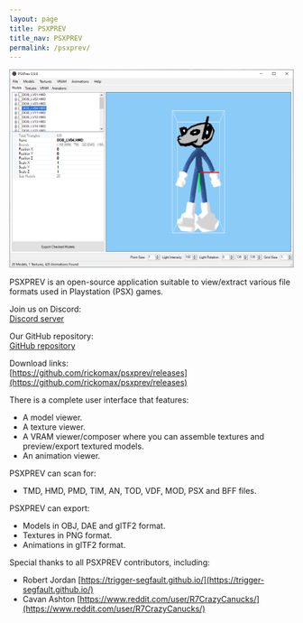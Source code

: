 ```yaml
---
layout: page
title: PSXPREV
title_nav: PSXPREV
permalink: /psxprev/
---
```

![PSXPREV](/assets/img/psxprev-preview.png)

PSXPREV is an open-source application suitable to view/extract various file formats used in Playstation (PSX) games.

Join us on Discord:<br>
[Discord server](https://discord.gg/kVNc44Pf)

Our GitHub repository:<br>
[GitHub repository](https://github.com/rickomax/psxprev)

Download links:<br>
[https://github.com/rickomax/psxprev/releases](https://github.com/rickomax/psxprev/releases)

There is a complete user interface that features:
- A model viewer.
- A texture viewer.
- A VRAM viewer/composer where you can assemble textures and preview/export textured models.
- An animation viewer.

PSXPREV can scan for:
- TMD, HMD, PMD, TIM, AN, TOD, VDF, MOD, PSX and BFF files.

PSXPREV can export:
- Models in OBJ, DAE and glTF2 format.
- Textures in PNG format.
- Animations in glTF2 format.

Special thanks to all PSXPREV contributors, including:
- Robert Jordan [https://trigger-segfault.github.io/](https://trigger-segfault.github.io/)
- Cavan Ashton [https://www.reddit.com/user/R7CrazyCanucks/](https://www.reddit.com/user/R7CrazyCanucks/)
